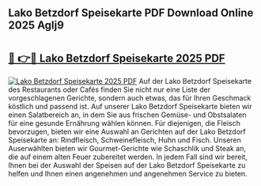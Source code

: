 ## Lako Betzdorf Speisekarte PDF Download Online 2025 AgIj9

# <h2><a href="http://gc9hzpn.nevu.top/?p=Lako+Betzdorf+Speisekarte">🔗 👉🔴 Lako Betzdorf Speisekarte 2025 PDF</a></h2>

[![Lako Betzdorf Speisekarte 2025 PDF](https://i.imgur.com/dBaPXMq.png)](http://gc9hzpn.nevu.top/?p=Lako+Betzdorf+Speisekarte)
Auf der Lako Betzdorf Speisekarte des Restaurants oder Cafés finden Sie nicht nur eine Liste der vorgeschlagenen Gerichte, sondern auch etwas, das für Ihren Geschmack köstlich und passend ist. Auf unserer Lako Betzdorf Speisekarte bieten wir einen Salatbereich an, in dem Sie aus frischen Gemüse- und Obstsalaten für eine gesunde Ernährung wählen können. Für diejenigen, die Fleisch bevorzugen, bieten wir eine Auswahl an Gerichten auf der Lako Betzdorf Speisekarte an: Rindfleisch, Schweinefleisch, Huhn und Fisch. Unseren Auserwählten bieten wir Gourmet-Gerichte wie Schaschlik und Steak an, die auf einem alten Feuer zubereitet werden. In jedem Fall sind wir bereit, Ihnen bei der Auswahl der Speisen auf der Lako Betzdorf Speisekarte zu helfen und Ihnen einen angenehmen und angenehmen Service zu bieten.
